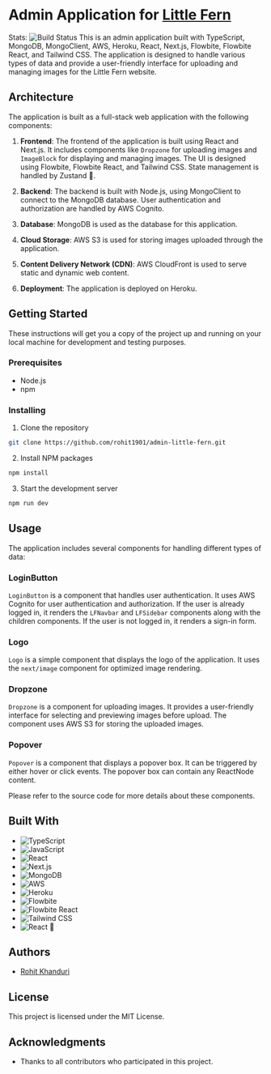 # Admin Application for [Little Fern](https://www.littlefern.in/)
Stats: ![Build Status](https://github.com/rohit1901/admin-little-fern/actions/workflows/next_lint.yml/badge.svg)
This is an admin application built with TypeScript, MongoDB, MongoClient, AWS, Heroku, React, Next.js, Flowbite, Flowbite React, and Tailwind CSS. The application is designed to handle various types of data and provide a user-friendly interface for uploading and managing images for the Little Fern website.

## Architecture

The application is built as a full-stack web application with the following components:

1. **Frontend**: The frontend of the application is built using React and Next.js. It includes components like `Dropzone` for uploading images and `ImageBlock` for displaying and managing images. The UI is designed using Flowbite, Flowbite React, and Tailwind CSS. State management is handled by Zustand 🐻.

2. **Backend**: The backend is built with Node.js, using MongoClient to connect to the MongoDB database. User authentication and authorization are handled by AWS Cognito.

3. **Database**: MongoDB is used as the database for this application.

4. **Cloud Storage**: AWS S3 is used for storing images uploaded through the application.

5. **Content Delivery Network (CDN)**: AWS CloudFront is used to serve static and dynamic web content.

6. **Deployment**: The application is deployed on Heroku.

## Getting Started

These instructions will get you a copy of the project up and running on your local machine for development and testing purposes.

### Prerequisites

- Node.js
- npm

### Installing

1. Clone the repository
```bash
git clone https://github.com/rohit1901/admin-little-fern.git
```
2. Install NPM packages
```bash
npm install
```
3. Start the development server
```bash
npm run dev
```

## Usage

The application includes several components for handling different types of data:

### LoginButton

`LoginButton` is a component that handles user authentication. It uses AWS Cognito for user authentication and authorization. If the user is already logged in, it renders the `LFNavbar` and `LFSidebar` components along with the children components. If the user is not logged in, it renders a sign-in form.

### Logo

`Logo` is a simple component that displays the logo of the application. It uses the `next/image` component for optimized image rendering.

### Dropzone

`Dropzone` is a component for uploading images. It provides a user-friendly interface for selecting and previewing images before upload. The component uses AWS S3 for storing the uploaded images.

### Popover

`Popover` is a component that displays a popover box. It can be triggered by either hover or click events. The popover box can contain any ReactNode content.

Please refer to the source code for more details about these components.

## Built With

- ![TypeScript](https://img.shields.io/badge/-TypeScript-000000?style=flat-square&logo=typescript)
- ![JavaScript](https://img.shields.io/badge/-JavaScript-black?style=flat-square&logo=javascript)
- ![React](https://img.shields.io/badge/-React-black?style=flat-square&logo=react)
- ![Next.js](https://img.shields.io/badge/-Next.js-black?style=flat-square&logo=next.js)
- ![MongoDB](https://img.shields.io/badge/-MongoDB-black?style=flat-square&logo=mongodb)
- ![AWS](https://img.shields.io/badge/-AWS-black?style=flat-square&logo=amazon-aws)
- ![Heroku](https://img.shields.io/badge/-Heroku-430098?style=flat-square&logo=heroku)
- ![Flowbite](https://img.shields.io/badge/-Flowbite-563D7C?logo=tailwind-css&logoColor=white)
- ![Flowbite React](https://img.shields.io/badge/-FlowbiteReact-563D7C?logo=tailwind-css&logoColor=white)
- ![Tailwind CSS](https://img.shields.io/badge/Tailwind_CSS-000000?logo=tailwind-css&logoColor=white)
- ![React](https://img.shields.io/badge/zustand-000000.svg?logo=react&logoColor=%2361DAFB) 🐻

## Authors

- [Rohit Khanduri](https://github.com/rohit1901)

## License

This project is licensed under the MIT License.

## Acknowledgments

- Thanks to all contributors who participated in this project.